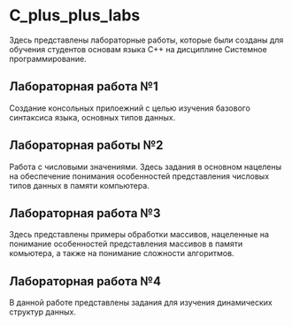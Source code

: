 # C_plus_plus_labs
Здесь представлены лабораторные работы, которые были созданы для обучения студентов основам языка C++ на дисциплине Системное программирование.
## Лабораторная работа №1
Создание консольных прилоежний с целью изучения базового синтаксиса языка, основных типов данных.
## Лабораторная работы №2
Работа с числовыми значениями. Здесь задания в основном нацелены на обеспечение понимания особенностей представления числовых типов данных в памяти компьютера.
## Лабораторная работа №3
Здесь представлены примеры обработки массивов, нацеленные на понимание особенностей представления массивов в памяти комьютера, а также на понимание сложности алгоритмов.
## Лабораторная работа №4
В данной работе представлены задания для изучения динамических структур данных.
